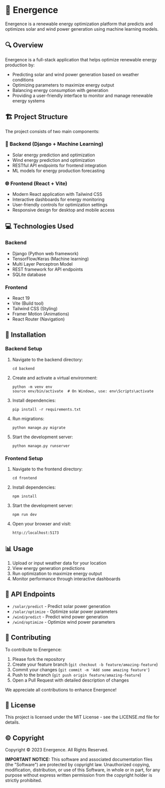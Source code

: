# 🌟 Energence

Energence is a renewable energy optimization platform that predicts and optimizes solar and wind power generation using machine learning models.

## 🔍 Overview

Energence is a full-stack application that helps optimize renewable energy production by:

- Predicting solar and wind power generation based on weather conditions
- Optimizing parameters to maximize energy output
- Balancing energy consumption with generation
- Providing a user-friendly interface to monitor and manage renewable energy systems

## 🏗️ Project Structure

The project consists of two main components:

### 🔧 Backend (Django + Machine Learning)

- Solar energy prediction and optimization
- Wind energy prediction and optimization
- RESTful API endpoints for frontend integration
- ML models for energy production forecasting


### 🌐 Frontend (React + Vite)

- Modern React application with Tailwind CSS
- Interactive dashboards for energy monitoring
- User-friendly controls for optimization settings
- Responsive design for desktop and mobile access

## 💻 Technologies Used

### Backend
- Django (Python web framework)
- TensorFlow/Keras (Machine learning)
- Multi Layer Perceptron Model
- REST framework for API endpoints
- SQLite database

### Frontend
- React 19
- Vite (Build tool)
- Tailwind CSS (Styling)
- Framer Motion (Animations)
- React Router (Navigation)

## 🚀 Installation

### Backend Setup

1. Navigate to the backend directory:
   ```
   cd backend
   ```

2. Create and activate a virtual environment:
   ```
   python -m venv env
   source env/bin/activate  # On Windows, use: env\Scripts\activate
   ```

3. Install dependencies:
   ```
   pip install -r requirements.txt
   ```

4. Run migrations:
   ```
   python manage.py migrate
   ```

5. Start the development server:
   ```
   python manage.py runserver
   ```

### Frontend Setup

1. Navigate to the frontend directory:
   ```
   cd frontend
   ```

2. Install dependencies:
   ```
   npm install
   ```

3. Start the development server:
   ```
   npm run dev
   ```

4. Open your browser and visit:
   ```
   http://localhost:5173
   ```

## 📊 Usage

1. Upload or input weather data for your location
2. View energy generation predictions
3. Run optimization to maximize energy output
4. Monitor performance through interactive dashboards

## 🔌 API Endpoints

- `/solar/predict` - Predict solar power generation
- `/solar/optimize` - Optimize solar power parameters
- `/wind/predict` - Predict wind power generation
- `/wind/optimize` - Optimize wind power parameters

## 🤝 Contributing

To contribute to Energence:

1. Please fork the repository
2. Create your feature branch (`git checkout -b feature/amazing-feature`)
3. Commit your changes (`git commit -m 'Add some amazing feature'`)
4. Push to the branch (`git push origin feature/amazing-feature`)
5. Open a Pull Request with detailed description of changes

We appreciate all contributions to enhance Energence!

## 📄 License

This project is licensed under the MIT License - see the LICENSE.md file for details.

## ©️ Copyright

Copyright © 2023 Energence. All Rights Reserved.

**IMPORTANT NOTICE:** This software and associated documentation files (the "Software") are protected by copyright law. Unauthorized copying, modification, distribution, or use of this Software, in whole or in part, for any purpose without express written permission from the copyright holder is strictly prohibited.


